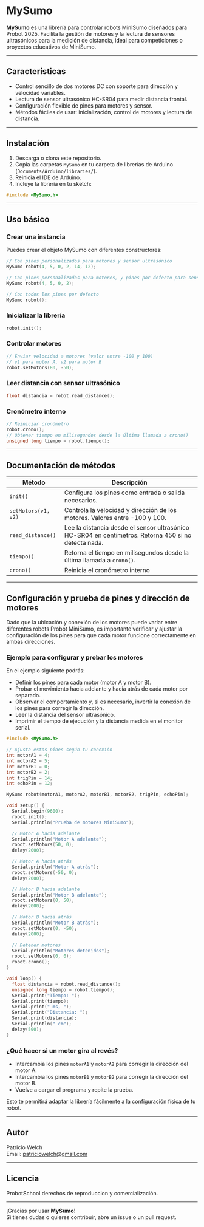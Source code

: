 # MySumo

**MySumo** es una librería para controlar robots MiniSumo diseñados para Probot 2025.
Facilita la gestión de motores y la lectura de sensores ultrasónicos para la medición de distancia,
ideal para competiciones o proyectos educativos de MiniSumo.

---

## Características

- Control sencillo de dos motores DC con soporte para dirección y velocidad variables.
- Lectura de sensor ultrasónico HC-SR04 para medir distancia frontal.
- Configuración flexible de pines para motores y sensor.
- Métodos fáciles de usar: inicialización, control de motores y lectura de distancia.

---

## Instalación

1. Descarga o clona este repositorio.
2. Copia las carpetas `MySumo` en tu carpeta de librerías de Arduino (`Documents/Arduino/libraries/`).
3. Reinicia el IDE de Arduino.
4. Incluye la librería en tu sketch:

```cpp
#include <MySumo.h>
```

---

## Uso básico

### Crear una instancia

Puedes crear el objeto MySumo con diferentes constructores:

```cpp
// Con pines personalizados para motores y sensor ultrasónico
MySumo robot(4, 5, 0, 2, 14, 12);

// Con pines personalizados para motores, y pines por defecto para sensor
MySumo robot(4, 5, 0, 2);

// Con todos los pines por defecto
MySumo robot();
```

### Inicializar la librería

```cpp
robot.init();
```

### Controlar motores

```cpp
// Enviar velocidad a motores (valor entre -100 y 100)
// v1 para motor A, v2 para motor B
robot.setMotors(80, -50);
```

### Leer distancia con sensor ultrasónico

```cpp
float distancia = robot.read_distance();
```

### Cronómetro interno
```cpp
// Reiniciar cronómetro
robot.crono();
// Obtener tiempo en milisegundos desde la última llamada a crono()
unsigned long tiempo = robot.tiempo();
```

---

## Documentación de métodos

| Método              | Descripción                                                                                          |
| ------------------- | ---------------------------------------------------------------------------------------------------- |
| `init()`            | Configura los pines como entrada o salida necesarios.                                                |
| `setMotors(v1, v2)` | Controla la velocidad y dirección de los motores. Valores entre -100 y 100.                          |
| `read_distance()`   | Lee la distancia desde el sensor ultrasónico HC-SR04 en centímetros. Retorna 450 si no detecta nada. |
| `tiempo()`          | Retorna el tiempo en milisegundos desde la última llamada a `crono()`.                           |
| `crono()`           | Reinicia el cronómetro interno |

---

## Configuración y prueba de pines y dirección de motores

Dado que la ubicación y conexión de los motores puede variar entre diferentes robots Probot MiniSumo, es importante verificar y ajustar la configuración de los pines para que cada motor funcione correctamente en ambas direcciones.

### Ejemplo para configurar y probar los motores

En el ejemplo siguiente podrás:

* Definir los pines para cada motor (motor A y motor B).
* Probar el movimiento hacia adelante y hacia atrás de cada motor por separado.
* Observar el comportamiento y, si es necesario, invertir la conexión de los pines para corregir la dirección.
* Leer la distancia del sensor ultrasónico.
* Imprimir el tiempo de ejecución y la distancia medida en el monitor serial.

```cpp
#include <MySumo.h>

// Ajusta estos pines según tu conexión
int motorA1 = 4;
int motorA2 = 5;
int motorB1 = 0;
int motorB2 = 2;
int trigPin = 14;
int echoPin = 12;

MySumo robot(motorA1, motorA2, motorB1, motorB2, trigPin, echoPin);

void setup() {
  Serial.begin(9600);
  robot.init();
  Serial.println("Prueba de motores MiniSumo");

  // Motor A hacia adelante
  Serial.println("Motor A adelante");
  robot.setMotors(50, 0);
  delay(2000);

  // Motor A hacia atrás
  Serial.println("Motor A atrás");
  robot.setMotors(-50, 0);
  delay(2000);

  // Motor B hacia adelante
  Serial.println("Motor B adelante");
  robot.setMotors(0, 50);
  delay(2000);

  // Motor B hacia atrás
  Serial.println("Motor B atrás");
  robot.setMotors(0, -50);
  delay(2000);

  // Detener motores
  Serial.println("Motores detenidos");
  robot.setMotors(0, 0);
  robot.crono();
}

void loop() {
  float distancia = robot.read_distance();
  unsigned long tiempo = robot.tiempo();
  Serial.print("Tiempo: ");
  Serial.print(tiempo);
  Serial.print(" ms, ");
  Serial.print("Distancia: ");
  Serial.print(distancia);
  Serial.println(" cm");
  delay(500);
}
```

### ¿Qué hacer si un motor gira al revés?

* Intercambia los pines `motorA1` y `motorA2` para corregir la dirección del motor A.
* Intercambia los pines `motorB1` y `motorB2` para corregir la dirección del motor B.
* Vuelve a cargar el programa y repite la prueba.

Esto te permitirá adaptar la librería fácilmente a la configuración física de tu robot.

---

## Autor

Patricio Welch  
Email: [patriciowelch@gmail.com](mailto:patriciowelch@gmail.com)

---

## Licencia

ProbotSchool derechos de reproduccion y comercialización.

---

¡Gracias por usar **MySumo**!  
Si tienes dudas o quieres contribuir, abre un issue o un pull request.
````
